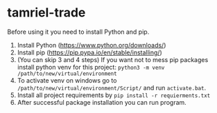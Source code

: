 # tamriel-trade

Before using it you need to install Python and pip.
1. Install Python (https://www.python.org/downloads/)
2. Install pip (https://pip.pypa.io/en/stable/installing/)
3. (You can skip 3 and 4 steps) If you want not to mess pip packages install python venv for this project: `python3 -m venv /path/to/new/virtual/environment` 
4. To activate venv on windows go to `/path/to/new/virtual/environment/Script/` and run `activate.bat`.
5. Install all project requirements by `pip install -r requierments.txt`
6. After successful package installation you can run program.
